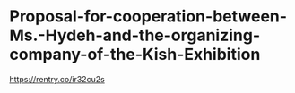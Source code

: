 # Proposal-for-cooperation-between-Ms.-Hydeh-and-the-organizing-company-of-the-Kish-Exhibition
https://rentry.co/ir32cu2s
